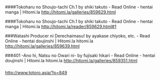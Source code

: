 ####Tokoharu no Shoujo-tachi Ch.1 by shiki takuto - Read Online - hentai manga | Hitomi.la
http://hitomi.la/galleries/859629.html

####Tokoharu no Shoujo-tachi Ch.1 by shiki takuto - Read Online - hentai manga | Hitomi.la
http://hitomi.la/reader/859629.html#1

###Watashi Producer ni Derechaimasu! by ayakase chiyoko, etc. - Read Online - hentai doujinshi | Hitomi.la
hitomi.la
http://hitomi.la/galleries/859639.html

###401 -Ano hi, Natsu no Owari ni- by fujisaki hikari - Read Online - hentai doujinshi | Hitomi.la
hitomi.la
http://hitomi.la/galleries/859351.html

###
http://www.totoro.asia/?p=849
